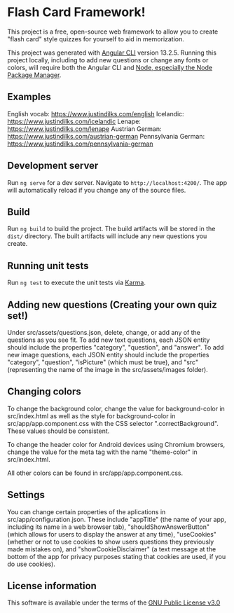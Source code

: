 # Flash Card Framework!

This project is a free, open-source web framework to allow you to create "flash card" style quizzes for yourself to aid in memorization.

This project was generated with [Angular CLI](https://github.com/angular/angular-cli) version 13.2.5. Running this project locally, including to add new questions or change any fonts or colors, will require both the Angular CLI and [Node, especially the Node Package Manager](https://nodejs.org/en/download).

## Examples

English vocab: https://www.justindilks.com/english
Icelandic: https://www.justindilks.com/icelandic
Lenape: https://www.justindilks.com/lenape
Austrian German: https://www.justindilks.com/austrian-german
Pennsylvania German: https://www.justindilks.com/pennsylvania-german

## Development server

Run `ng serve` for a dev server. Navigate to `http://localhost:4200/`. The app will automatically reload if you change any of the source files.

## Build

Run `ng build` to build the project. The build artifacts will be stored in the `dist/` directory. The built artifacts will include any new questions you create.

## Running unit tests

Run `ng test` to execute the unit tests via [Karma](https://karma-runner.github.io).

## Adding new questions (Creating your own quiz set!)

Under src/assets/questions.json, delete, change, or add any of the questions as you see fit. To add new text questions, each JSON entity should include the properties "category", "question", and "answer". To add new image questions, each JSON entity should include the properties "category", "question", "isPicture" (which must be true), and "src" (representing the name of the image in the src/assets/images folder).

## Changing colors

To change the background color, change the value for background-color in src/index.html as well as the style for background-color in src/app/app.component.css with the CSS selector ".correctBackground". These values should be consistent.

To change the header color for Android devices using Chromium browsers, change the value for the meta tag with the name "theme-color" in src/index.html.

All other colors can be found in src/app/app.component.css.

## Settings

You can change certain properties of the aplications in src/app/configuration.json. These include "appTitle" (the name of your app, including its name in a web browser tab), "shouldShowAnswerButton" (which allows for users to display the answer at any time), "useCookies" (whether or not to use cookies to show users questions they previously made mistakes on), and "showCookieDisclaimer" (a text message at the bottom of the app for privacy purposes stating that cookies are used, if you do use cookies).

## License information

This software is available under the terms of the [GNU Public License v3.0](https://www.gnu.org/licenses/gpl-3.0.html)
